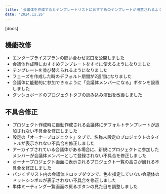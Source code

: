 ```yaml
---
title: '会議体を作成するとテンプレートリストにおすすめのテンプレートが用意されるようになりました。その他機能改修、不具合の修正を行いました。'
date: '2024.11.26'
---
```


[docs]

## 機能改修

- エンタープライズプランの問い合わせ窓口を公開しました
- 会議体作成時におすすめテンプレートをすぐに使えるようになりました
- テンプレートを並び替えられるようになりました
- フェーズを作成した時のデフォルト期間が2週間になりました
- 会議体に能動的に参加できるように「会議体メンバーになる」ボタンを設置しました
- ダッシュボードのプロジェクトタブの読み込み演出を改善しました

## 不具合修正

- プロジェクト作成時に自動作成される会議体にデフォルトテンプレートが追加されない不具合を修正しました
- 設定の「オーナープロジェクト」タブで、名称未設定のプロジェクトのタイトルが表示されない不具合を修正しました
- アーカイブされている会議体がある場合に、新規にプロジェクトに参加したメンバーが会議体メンバーとして登録されない不具合を修正しました
- オーナープロジェクト画面に表示されるプロジェクト一覧の高さが崩れる不具合を修正しました
- パンくずリスト内の会議体ドロップダウンで、色を指定していない会議体のドットシンボルが表示されない不具合を修正しました
- 単体ミーティング一覧画面の戻るボタンの見た目を調整しました
